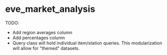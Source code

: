 # eve_market_analysis

TODO:
* Add region averages column
* Add percentages column
* Query class will hold individual item/station queries. This modularization
  will allow for "themed" datasets.

